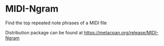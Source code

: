 # MIDI-Ngram
Find the top repeated note phrases of a MIDI file

Distribution package can be found at https://metacpan.org/release/MIDI-Ngram

